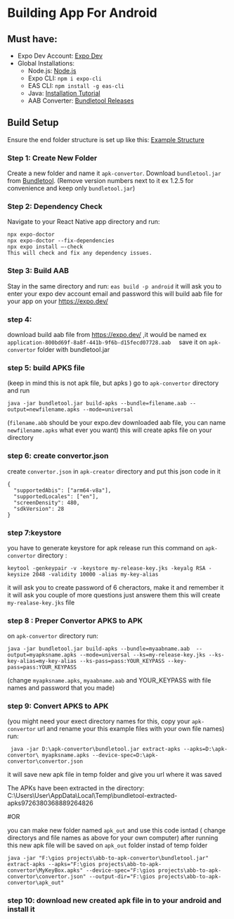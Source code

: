 # Building App For Android

## Must have:

- Expo Dev Account: [Expo Dev](https://expo.dev/)
- Global Installations:
  - Node.js: [Node.js](https://nodejs.org/)
  - Expo CLI: `npm i expo-cli`
  - EAS CLI: `npm install -g eas-cli`
  - Java: [Installation Tutorial](https://www.youtube.com/watch?v=SQykK40fFds&t=373s)
  - AAB Converter: [Bundletool Releases](https://github.com/google/bundletool/releases)


## Build Setup

Ensure the end folder structure is set up like this: [Example Structure](https://github.com/vindexTOS/abb-to-apk-convertor)

### Step 1: Create New Folder

Create a new folder and name it `apk-convertor`. Download `bundletool.jar` from [Bundletool](https://github.com/google/bundletool/releases). (Remove version numbers next to it ex 1.2.5  for convenience and keep only `bundletool.jar`)

### Step 2: Dependency Check

Navigate to your React Native app directory and run:
```
npx expo-doctor
npx expo-doctor --fix-dependencies
npx expo install –-check  
This will check and fix any dependency issues.
```

### Step 3: Build AAB
Stay in the same directory and run: ```eas build -p android```
it will ask you to enter your expo dev account email and password
this will build aab file for your app on your https://expo.dev/ 

### step 4:
 download build aab file from https://expo.dev/ ,it would be named ex `application-800bd69f-8a8f-441b-9f6b-d15fecd07728.aab  ` 
save it on `apk-convertor` folder with bundletool.jar 

### step 5: build APKS file 
(keep in mind this is not apk file, but apks )
go to `apk-convertor` directory and run 
 
```
java -jar bundletool.jar build-apks --bundle=filename.aab --output=newfilename.apks --mode=universal
```
 
(`filename.abb` should be your expo.dev downloaded aab file, you can name `newfilename.apks` what ever you want) 
this will create apks file on your directory

### step 6: create convertor.json
 create `convertor.json` in `apk-creator` directory and put this json code in it 
```
{
  "supportedAbis": ["arm64-v8a"],
  "supportedLocales": ["en"],
  "screenDensity": 480,
  "sdkVersion": 28
}
```
### step 7:keystore
 you have to generate keystore for apk release 
run this command on `apk-convertor` directory : 
 
```
keytool -genkeypair -v -keystore my-release-key.jks -keyalg RSA -keysize 2048 -validity 10000 -alias my-key-alias
```
 
it will ask you to create password of 6 cheractors, make it and remember it 
it will ask you couple of more questions just answere them 
this will create `my-realase-key.jks` file 
 


### step 8 : Preper Convertor APKS to APK
on `apk-convertor` directory run: 
 
```
java -jar bundletool.jar build-apks --bundle=myaabname.aab  --output=myapksname.apks --mode=universal --ks=my-release-key.jks --ks-key-alias=my-key-alias --ks-pass=pass:YOUR_KEYPASS --key-pass=pass:YOUR_KEYPASS
```
(change `myapksname.apks`, `myaabname.aab` and YOUR_KEYPASS with file names and password that you made) 

### step 9: Convert APKS to APK
(you might need your exect directory names for this, copy your `apk-convertor` url and rename your this example files with your own file names) 
run:
```
 java -jar D:\apk-convertor\bundletool.jar extract-apks --apks=D:\apk-convertor\ myapksname.apks --device-spec=D:\apk-convertor\convertor.json
```
it will save new apk file in temp folder and give you url where it was saved 

  
The APKs have been extracted in the directory: C:\Users\User\AppData\Local\Temp\bundletool-extracted-apks9726380368889264826

#OR

 you can make new folder named `apk_out` and use this code isntad ( change directorys and file names as above for your own computer) 
after running this new apk file will be saved on `apk_out` folder instad of temp folder 
```
java -jar "F:\gios projects\abb-to-apk-convertor\bundletool.jar" extract-apks --apks="F:\gios projects\abb-to-apk-convertor\MyKeyBox.apks" --device-spec="F:\gios projects\abb-to-apk-convertor\convertor.json" --output-dir="F:\gios projects\abb-to-apk-convertor\apk_out"
```
### step 10: download new created apk file in to your android and install it 
